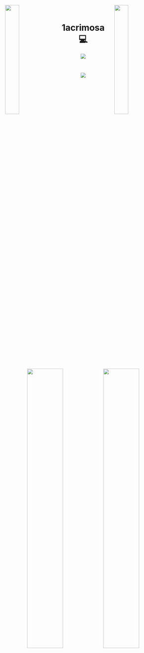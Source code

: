 <img align="left" src="https://user-images.githubusercontent.com/65187002/144930161-2f783401-8d27-4fdf-a2f7-cc0ba32f1f1f.gif" width="30%" style="display:inline;"><img align="right" src="https://user-images.githubusercontent.com/65187002/144930161-2f783401-8d27-4fdf-a2f7-cc0ba32f1f1f.gif" width="30%" style="display:inline;">
<br>
<p align="center">
    <h1 align="center">&emsp;1acrimosa&emsp;💻</h1>
</p>
<p align="center">
    <img src="https://readme-typing-svg.herokuapp.com/?lines=Yooooooooooooo;Welcome+to+my+profile!&font=Fira%20Code&color=%23D62F79&center=true&width=280&height=50">
</p>
<br>
<p align="center">
    <img id="preview" src="https://komarev.com/ghpvc/?username=1acrimosa&color=grey">
</p>
<p align="center">
    <a href="https://leetcode.com/1acrimosa/"><img width="48%" src="https://leetcode.card.workers.dev/1acrimosa?theme=dark&font=baloo&extension=null&border=2&border_radius=8"></a>
    <a href="https://github.com/1acrimosa"><img width="48%" src="https://github-readme-stats.vercel.app/api/top-langs/?username=1acrimosa&theme=dark&layout=compact&langs_count=5&bg_color=101010&hide_title=true"></a>
</p>

<!--
**1acrimosa/1acrimosa** is a ✨ _special_ ✨ repository because its `README.md` (this file) appears on your GitHub profile.

Here are some ideas to get you started:

- 🔭 I’m currently working on ...
- 🌱 I’m currently learning ...
- 👯 I’m looking to collaborate on ...
- 🤔 I’m looking for help with ...
- 💬 Ask me about ...
- 📫 How to reach me: ...
- 😄 Pronouns: ...
- ⚡ Fun fact: ...
-->
